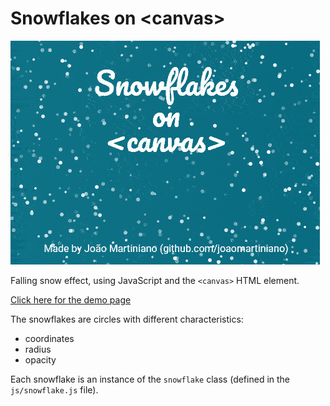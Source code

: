 # Snowflakes on &lt;canvas&gt;

<img src="animation.gif" alt="Demo of the falling snow effect">

Falling snow effect, using JavaScript and the ```<canvas>``` HTML element.

[Click here for the demo page](https://joaomartiniano.github.io/snowflakes-on-canvas.io/)

The snowflakes are circles with different characteristics:
- coordinates
- radius
- opacity

Each snowflake is an instance of the ```snowflake``` class (defined in the ```js/snowflake.js``` file).